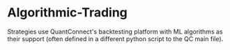 # Algorithmic-Trading
Strategies use QuantConnect's backtesting platform with ML algorithms as their support (often defined in a different python script to the QC main file).
